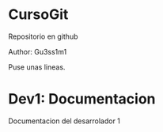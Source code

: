 # CursoGit
Repositorio en github

Author: Gu3ss1m1

Puse unas lineas.


# Dev1: Documentacion
Documentacion del desarrolador 1
